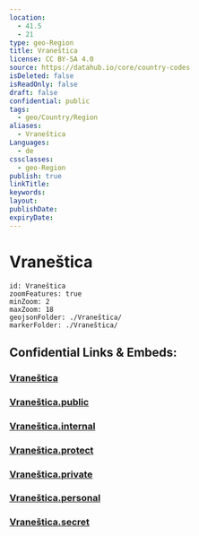 ```yaml
---
location:
  - 41.5
  - 21
type: geo-Region
title: Vraneštica
license: CC BY-SA 4.0
source: https://datahub.io/core/country-codes
isDeleted: false
isReadOnly: false
draft: false
confidential: public
tags:
  - geo/Country/Region
aliases:
  - Vraneštica
Languages:
  - de
cssclasses:
  - geo-Region
publish: true
linkTitle:
keywords:
layout:
publishDate:
expiryDate:
---
```


# Vraneštica

```leaflet
id: Vraneštica
zoomFeatures: true 
minZoom: 2 
maxZoom: 18
geojsonFolder: ./Vraneštica/
markerFolder: ./Vraneštica/
```


## Confidential Links & Embeds: 

### [Vraneštica](/_Standards/Earth/Continent/Europe/Europe~South/Macedonia~North/Municipalities~Macedonia/Vraneštica.md) 

### [Vraneštica.public](/_public/Earth/Continent/Europe/Europe~South/Macedonia~North/Municipalities~Macedonia/Vraneštica.public.md) 

### [Vraneštica.internal](/_internal/Earth/Continent/Europe/Europe~South/Macedonia~North/Municipalities~Macedonia/Vraneštica.internal.md) 

### [Vraneštica.protect](/_protect/Earth/Continent/Europe/Europe~South/Macedonia~North/Municipalities~Macedonia/Vraneštica.protect.md) 

### [Vraneštica.private](/_private/Earth/Continent/Europe/Europe~South/Macedonia~North/Municipalities~Macedonia/Vraneštica.private.md) 

### [Vraneštica.personal](/_personal/Earth/Continent/Europe/Europe~South/Macedonia~North/Municipalities~Macedonia/Vraneštica.personal.md) 

### [Vraneštica.secret](/_secret/Earth/Continent/Europe/Europe~South/Macedonia~North/Municipalities~Macedonia/Vraneštica.secret.md)

